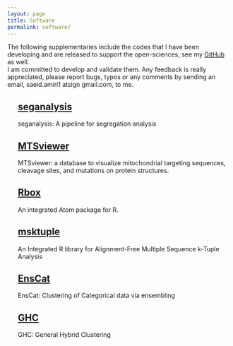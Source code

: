 ```yaml
---
layout: page
title: Software
permalink: software/
---
```


The following supplementaries include the codes that I have been developing and are released to support the open-sciences, see my [GitHub](https://github.com/saeidamiri1) as well.  
I am committed to develop and validate them. Any feedback is really appreciated, please report bugs, typos or any comments by sending an email, saeid.amiri1 atsign gmail.com, to me. 




<ul>
<h2>  
  <a href="https://github.com/neurobioinfo/seganalysis "> seganalysis
  </a>
</h2>
<p>
seganalysis: A pipeline for segregation analysis
</p>

<h2>  
  <a href="https://neurobioinfo.github.io/MTSvieweR "> MTSviewer
  </a>
</h2>
<p>
MTSviewer: a database to visualize mitochondrial targeting sequences, cleavage sites, and mutations on protein structures.
</p>


<h2>  
  <a href="https://atom.io/packages/rbox"> Rbox
  </a>
</h2>
<p>
An integrated Atom package for R.
</p>


<h2>  
  <a href="https://github.com/saeidamiri1/msktuple/wiki"> msktuple
  </a>
</h2>
<p>
An Integrated R library for  Alignment-Free Multiple Sequence k-Tuple Analysis
</p>

<h2>  
  <a href="https://github.com/jlp2duke/EnsCat/wiki/How-To-with-Examples"> EnsCat
  </a>
</h2>
<p>
EnsCat: Clustering of Categorical data via ensembling</p>

<h2>  
  <a href="https://github.com/saeidamiri1/GHC/wiki"> GHC
  </a>
</h2>
<p>
GHC: General Hybrid Clustering</p>

</ul>




